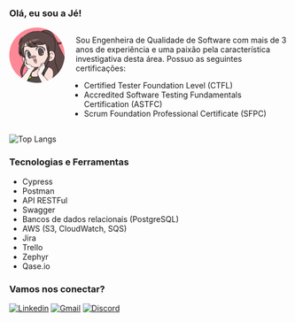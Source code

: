 ### Olá, eu sou a Jé!

<div style="display:flex;margin-bottom:15px;">
    <img style="margin-right: 20px;   margin-bottom: 10px; border-radius:100%;" src="Je-Gif.gif" alt="drawing" width="100" height="100" />
    <div>
        <p>
            Sou Engenheira de Qualidade de Software com mais de 3 anos de experiência e uma paixão pela característica investigativa desta área. Possuo as seguintes certificações:
        </p>
        <ul style="padding-left: 15px;">
            <li>Certified Tester Foundation Level (CTFL)</li>
            <li>Accredited Software Testing Fundamentals Certification (ASTFC)</li>
            <li>Scrum Foundation Professional Certificate (SFPC)</li>
        </ul>
    </div>
</div>


![Top Langs](https://github-readme-stats.vercel.app/api/top-langs/?username=jessicasantos13&langs_count=8&theme=dark)

### Tecnologias e Ferramentas
 - Cypress
 - Postman
 - API RESTFul
 - Swagger
 - Bancos de dados relacionais (PostgreSQL)
 - AWS (S3, CloudWatch, SQS)
 - Jira
 - Trello
 - Zephyr
 - Qase.io
 
### Vamos nos conectar?

[![Linkedin](https://img.shields.io/badge/LinkedIn-0077B5?style=for-the-badge&logo=linkedin&logoColor=white)](https://www.linkedin.com/in/jessica-amanda-santos) [![Gmail](https://img.shields.io/badge/Gmail-D14836?style=for-the-badge&logo=gmail&logoColor=white)](mailto:jessica.amannda.santos@gmail.com) [![Discord](https://img.shields.io/badge/Discord-5865F2?style=for-the-badge&logo=discord&logoColor=white)](https://Discordapp.com/users/450175003774943232)
